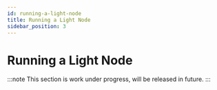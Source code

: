 ```yaml
---
id: running-a-light-node
title: Running a Light Node
sidebar_position: 3
---
```


# Running a Light Node

:::note
This section is work under progress, will be released in future.
:::
